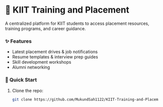  # 📌 KIIT Training and Placement  

A centralized platform for KIIT students to access placement resources, training programs, and career guidance.  

### ✨ Features  
- Latest placement drives & job notifications  
- Resume templates & interview prep guides  
- Skill development workshops  
- Alumni networking  

### 🚀 Quick Start  
1. Clone the repo:  
   ```bash
   git clone https://github.com/MukundSah1122/KIIT-Training-and-Placement.git

